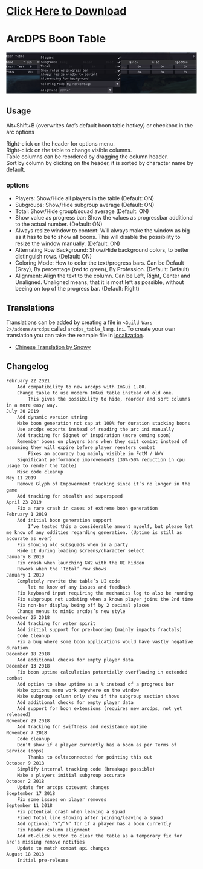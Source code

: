 # [Click Here to Download](/../../releases)

# ArcDPS Boon Table

![preview](Screenshot.png)

## Usage

Alt+Shift+B (overwrites Arc’s default boon table hotkey) or checkbox in the arc options

Right-click on the header for options menu.  
Right-click on the table to change visible columns.  
Table columns can be reordered by dragging the column header.  
Sort by column by clicking on the header, it is sorted by character name by default.

### options
- Players: Show/Hide all players in the table (Default: ON)
- Subgroups: Show/Hide subgroup average (Default: ON)
- Total: Show/Hide groupt/squad average (Default: ON)
- Show value as progress bar: Show the values as progressbar additional to the actual number. (Default: ON)
- Always resize window to content: Will always make the window as big as it has to be to show all boons. This will disable the possibility to resize the window manually. (Default: ON)
- Alternating Row Background: Show/Hide background colors, to better distinguish rows. (Default: ON)
- Coloring Mode: How to color the text/progress bars. Can be Default (Gray), By percentage (red to green), By Profession. (Default: Default)
- Alignment: Align the text to the column. Can be Left, Right, Center and Unaligned. Unaligned means, that it is most left as possible, without beeing on top of the progress bar. (Default: Right)

## Translations
Translations can be added by creating a file in `<Guild Wars 2>/addons/arcdps` called `arcdps_table_lang.ini`.
To create your own translation you can take the example file in [localization](/localization).

- [Chinese Translation by Snowy](https://github.com/Snowy1794/Arcdps-boon-table-translation-Chinese-simplified)

## Changelog
    
    February 22 2021
        Add compatibility to new arcdps with ImGui 1.80.
        Change table to use modern ImGui table instead of old one.
            This gives the possibility to hide, reorder and sort columns in a more easy way.
    July 20 2019
        Add dynamic version string
        Make boon generation not cap at 100% for duration stacking boons
        Use arcdps exports instead of reading the arc ini manually
        Add tracking for Signet of inspiration (more coming soon)
        Remember boons on players bars when they exit combat instead of assuming they will expire before player reenters combat
            Fixes an accuracy bug mainly visible in FotM / WvW
        Significant performance improvements (30%-50% reduction in cpu usage to render the table)
        Misc code cleanup
    May 11 2019
        Remove Glyph of Empowerment tracking since it’s no longer in the game
        Add tracking for stealth and superspeed
    April 23 2019
        Fix a rare crash in cases of extreme boon generation
    February 1 2019
        Add initial boon generation support
            I’ve tested this a considerable amount myself, but please let me know of any oddities regarding generation. (Uptime is still as accurate as ever)
        Fix showing old subsquads when in a party
        Hide UI during loading screens/character select
    January 8 2019
        Fix crash when launching GW2 with the UI hidden
        Rework when the ‘Total’ row shows
    January 1 2019
        Completely rewrite the table’s UI code
            let me know of any issues and feedback
        Fix keyboard input requiring the mechanics log to also be running
        Fix subgroups not updating when a known player joins the 2nd time
        Fix non-bar display being off by 2 decimal places
        Change menus to mimic arcdps’s new style
    December 25 2018
        Add tracking for water spirit
        Add initial support for pre-booning (mainly impacts fractals)
        Code Cleanup
        Fix a bug where some boon applications would have vastly negative duration
    December 18 2018
        Add additional checks for empty player data
    December 13 2018
        Fix boon uptime calculation potentially overflowing in extended combat
        Add option to show uptime as a % instead of a progress bar
        Make options menu work anywhere on the window
        Make subgroup column only show if the subgroup section shows
        Add additional checks for empty player data
        Add support for boon extensions (requires new arcdps, not yet released)
    November 29 2018
        Add tracking for swiftness and resistance uptime
    November 7 2018
        Code cleanup
        Don’t show if a player currently has a boon as per Terms of Service (oops)
            Thanks to deltaconnected for pointing this out
    October 9 2018
        Simplify internal tracking code (breakage possible)
        Make a players initial subgroup accurate
    October 2 2018
        Update for arcdps cbtevent changes
    Sceptember 17 2018
        Fix some issues on player removes
    September 11 2018
        Fix potential crash when leaving a squad
        Fixed Total line showing after joining/leaving a squad
        Add optional “Y”/”N” for if a player has a boon currently
        Fix header column alignment
        Add rt-click button to clear the table as a temporary fix for arc’s missing remove notifies
        Update to match combat api changes
    August 18 2018
        Initial pre-release
